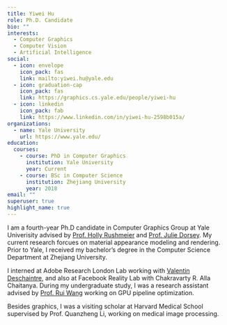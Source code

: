 ```yaml
---
title: Yiwei Hu
role: Ph.D. Candidate
bio: ""
interests:
  - Computer Graphics
  - Computer Vision
  - Artificial Intelligence
social:
  - icon: envelope
    icon_pack: fas
    link: mailto:yiwei.hu@yale.edu
  - icon: graduation-cap
    icon_pack: fas
    link: https://graphics.cs.yale.edu/people/yiwei-hu
  - icon: linkedin
    icon_pack: fab
    link: https://www.linkedin.com/in/yiwei-hu-2598b015a/
organizations:
  - name: Yale University
    url: https://www.yale.edu/
education:
  courses:
    - course: PhD in Computer Graphics
      institution: Yale University
      year: Current
    - course: BSc in Computer Science
      institution: Zhejiang University
      year: 2018
email: ""
superuser: true
highlight_name: true
---
```

I am a fourth-year Ph.D candidate in Computer Graphics Group at Yale Univerisity advised by 
[Prof. Holly Rushmeier](https://graphics.cs.yale.edu/people/holly-rushmeier) and [Prof. Julie Dorsey](https://graphics.cs.yale.edu/people/julie-dorsey"). 
My current research forcues on material appearance modeling and rendering. Prior to Yale, I received my bachelor’s degree in the Computer Science Department at Zhejiang University.

I interned at Adobe Research London Lab working with [Valentin Deschaintre](https://valentin.deschaintre.fr/), 
and also at Facebook Reality Lab with Chakravarty R. Alla Chaitanya. During my undergraduate study, I was a research assistant advised by [Prof. Rui Wang](http://www.cad.zju.edu.cn/home/rwang/) working on GPU pipeline optimization.

Besides graphics, I was a visiting scholar at Harvard Medical School supervised by Prof. Quanzheng Li, working on medical image processing.